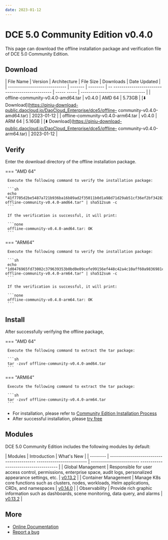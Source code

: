 ```yaml
---
date: 2023-01-12
---
```


# DCE 5.0 Community Edition v0.4.0

This page can download the offline installation package and verification file of DCE 5.0 Community Edition.

## Download

| File Name | Version | Architecture | File Size | Downloads | Date Updated |
| ----------------------------- | ------- | -------- | -- ----------------------------------------------- | ----- ----- | -------------------------------- |
| offline-community-v0.4.0-amd64.tar | v0.4.0 | AMD 64 | 5.73GB | [:arrow_down: Download](https://qiniu-download-public.daocloud.io/DaoCloud_Enterprise/dce5/offline- community-v0.4.0-amd64.tar) | 2023-01-12 |
| offline-community-v0.4.0-arm64.tar | v0.4.0 | ARM 64 | 5.16GB | [:arrow_down: Download](https://qiniu-download-public.daocloud.io/DaoCloud_Enterprise/dce5/offline- community-v0.4.0-arm64.tar) | 2023-01-12 |

## Verify

Enter the download directory of the offline installation package.

=== "AMD 64"

     Execute the following command to verify the installation package:

     ```sh
     echo "41f7705d2be5487a721b936ba16b89ad2f35011b0d1a98d71d29ab51cf36ef2bf34283be384e76b0438c172ff9e236c44c33843e9855e9af253b1db4b84144fe  offline-community-v0.4.0-amd64.tar" | sha512sum -c
     ```

     If the verification is successful, it will print:

     ```none
     offline-community-v0.4.0-amd64.tar: OK
     ```

=== "ARM64"

     Execute the following command to verify the installation package:

     ```sh
     echo "1d0476965fd73002c379639353b0bd0e09cefe99156ef448c42a4c10aff60a9836981c86e914ba3f614617a455b67a8c3ce4d82d53b3e47a22222c34020d0a00  offline-community-v0.4.0-arm64.tar" | sha512sum -c
     ```

     If the verification is successful, it will print:

     ```none
     offline-community-v0.4.0-arm64.tar: OK
     ```

## Install

After successfully verifying the offline package,

=== "AMD 64"

     Execute the following command to extract the tar package:

     ```sh
     tar -zxvf offline-community-v0.4.0-amd64.tar
     ```

=== "ARM64"

     Execute the following command to extract the tar package:

     ```sh
     tar -zxvf offline-community-v0.4.0-arm64.tar
     ```

- For installation, please refer to [Community Edition Installation Process](../../install/community/k8s/online.md#_2)
- After successful installation, please [try free](../../dce/license0.md)

## Modules

DCE 5.0 Community Edition includes the following modules by default:

| Modules | Introduction | What's New |
| -------- | ----------------------------------------- ------------------------- | ------------------------ ------------------------------------- |
| Global Management | Responsible for user access control, permissions, enterprise space, audit logs, personalized appearance settings, etc. | [v0.13.2](../../ghippo/01ProductBrief/release-notes.md#v0132) |
| Container Management | Manage K8s core functions such as clusters, nodes, workloads, Helm applications, CRDs, and namespaces | [v0.14.0](../../kpanda/03ProductBrief/release-notes.md#v0140) |
| Observability | Provide rich graphic information such as dashboards, scene monitoring, data query, and alarms | [v0.13.2](../../insight/03ProductBrief/releasenote.md#v0132) |

## More

- [Online Documentation](https://docs.daocloud.io/dce/what-is-dce/)
- [Report a bug](https://github.com/DaoCloud/DaoCloud-docs/issues)
